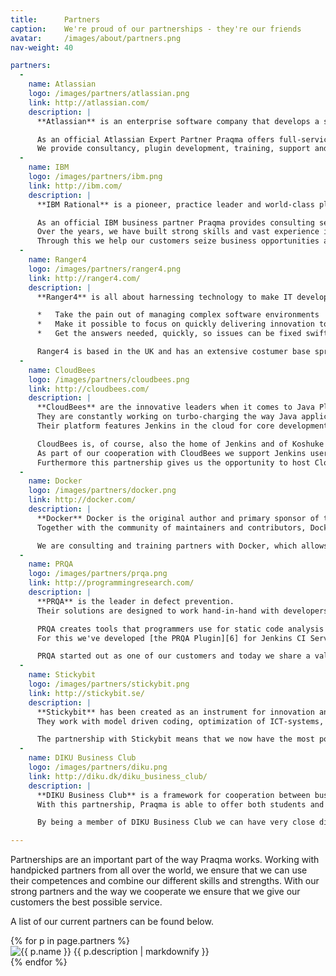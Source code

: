 ```yaml
---
title:      Partners
caption:    We're proud of our partnerships - they're our friends
avatar:     /images/about/partners.png
nav-weight: 40

partners:
  -
    name: Atlassian
    logo: /images/partners/atlassian.png
    link: http://atlassian.com/
    description: |
      **Atlassian** is an enterprise software company that develops a suite of products supporting the entire product development process.  

      As an official Atlassian Expert Partner Praqma offers full-service assistance tailored to our clients' specific needs on the entire Atlassian tool suite. 
      We provide consultancy, plugin development, training, support and migration to Git and Stash from Subversion, ClearCase, etc.
  -
    name: IBM
    logo: /images/partners/ibm.png
    link: http://ibm.com/
    description: |
      **IBM Rational** is a pioneer, practice leader and world-class platform provider in software and systems development.

      As an official IBM business partner Praqma provides consulting services across the entire IBM Rational portfolio. 
      Over the years, we have built strong skills and vast experience in designing, configuring and implementing the IBM Rational software solutions.
      Through this we help our customers seize business opportunities and achieve their goals. 
  -
    name: Ranger4
    logo: /images/partners/ranger4.png
    link: http://ranger4.com/
    description: |
      **Ranger4** is all about harnessing technology to make IT development and operations teams' lives more fun. Their solutions help companies:  

      *   Take the pain out of managing complex software environments
      *   Make it possible to focus on quickly delivering innovation to their costumers
      *   Get the answers needed, quickly, so issues can be fixed swiftly and easily  

      Ranger4 is based in the UK and has an extensive costumer base spread out over most of Europe.
  -
    name: CloudBees
    logo: /images/partners/cloudbees.png
    link: http://cloudbees.com/
    description: |
      **CloudBees** are the innovative leaders when it comes to Java Platform as a Service (PaaS).
      They are constantly working on turbo-charging the way Java applications are being built and deployed to meet the rapid pace of business in an online and increasingly mobile world. 
      Their platform features Jenkins in the cloud for core development services.

      CloudBees is, of course, also the home of Jenkins and of Koshuke Kawaguchi, founder and lead developer of Jenkins.
      As part of our cooperation with CloudBees we support Jenkins users in Europe and host the annual Jenkins CI User Event in Copenhagen.
      Furthermore this partnership gives us the opportunity to host CloudBees' official Jenkins courses as well as support the Enterprise version of Jenkins.
  -
    name: Docker
    logo: /images/partners/docker.png
    link: http://docker.com/
    description: |
      **Docker** Docker is the original author and primary sponsor of the Docker open source project. 
      Together with the community of maintainers and contributors, Docker aims to deliver tools to help developers build applications with open APIs and help sysadmins better manage these applications.

      We are consulting and training partners with Docker, which allows us to provide certified Docker training and consulting services to our customers.
  -
    name: PRQA
    logo: /images/partners/prqa.png
    link: http://programmingresearch.com/
    description: |
      **PRQA** is the leader in defect prevention. 
      Their solutions are designed to work hand-in-hand with developers to promote safe coding practices and proactively ensure the highest quality code for safety-critical and mission-critical systems.

      PRQA creates tools that programmers use for static code analysis and we help their customers implement them.
      For this we've developed [the PRQA Plugin][6] for Jenkins CI Server, which supports both the implementation and integration of these tools in customers' automated QA processes.

      PRQA started out as one of our customers and today we share a valuable partnership where we jointly help our customers improve their software's quality.
  -
    name: Stickybit
    logo: /images/partners/stickybit.png
    link: http://stickybit.se/
    description: |
      **Stickybit** has been created as an instrument for innovation and development. 
      They work with model driven coding, optimization of ICT-systems, system integration and software development.

      The partnership with Stickybit means that we now have the most powerful offer within the 'Øresund region' when it comes to tools, configuration management and system integration.
  -
    name: DIKU Business Club
    logo: /images/partners/diku.png
    link: http://diku.dk/diku_business_club/
    description: |
      **DIKU Business Club** is a framework for cooperation between business and DIKU (Datalogisk Institut København Universitet), concerning innovation, growth and knowledge sharing. 
      With this partnership, Praqma is able to offer both students and sponsors exciting programming projects.

      By being a member of DIKU Business Club we can have very close dialog with the students at DIKU, engage them in different projects and offer them research projects or even job opportunities.

---
```


Partnerships are an important part of the way Praqma works. 
Working with handpicked partners from all over the world, we ensure that we can use their competences and combine our different skills and strengths. 
With our strong partners and the way we cooperate we ensure that we give our customers the best possible service.

A list of our current partners can be found below.

<div class="partners">
  <div class="partners-wrapper">
    {% for p in page.partners %}
      <div class="partner">
        <a {% if p.link %}href="{{ p.link }}" {% endif %}target="_blank" title="{{ p.name }}"><img src="{{ p.logo }}" alt="{{ p.name }}"></a>
        {{ p.description | markdownify }}
      </div>
    {% endfor %}
  </div>
</div>
